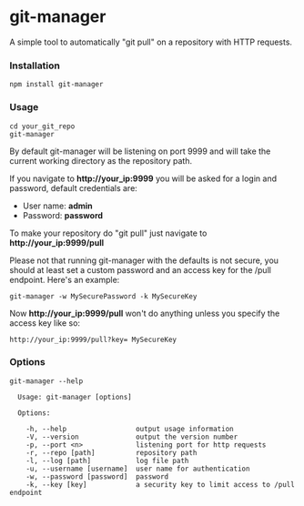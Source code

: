 # git-manager

A simple tool to automatically "git pull" on a repository with HTTP requests.

### Installation

```
npm install git-manager
```

### Usage
```
cd your_git_repo
git-manager
```

By default git-manager will be listening on port 9999 and will take the current working directory as the repository path.

If you navigate to **http://your_ip:9999** you will be asked for a login and password, default credentials are:

* User name: **admin**
* Password: **password**

To make your repository do "git pull" just navigate to **http://your_ip:9999/pull**

Please not that running git-manager with the defaults is not secure, you should at least set a custom password and an access key for the /pull endpoint. Here's an example:

```
git-manager -w MySecurePassword -k MySecureKey
```
Now **http://your_ip:9999/pull** won't do anything unless you specify the access key like so:

```
http://your_ip:9999/pull?key= MySecureKey
```

### Options
```
git-manager --help

  Usage: git-manager [options]

  Options:

    -h, --help                 output usage information
    -V, --version              output the version number
    -p, --port <n>             listening port for http requests
    -r, --repo [path]          repository path
    -l, --log [path]           log file path
    -u, --username [username]  user name for authentication
    -w, --password [password]  password
    -k, --key [key]            a security key to limit access to /pull endpoint

```